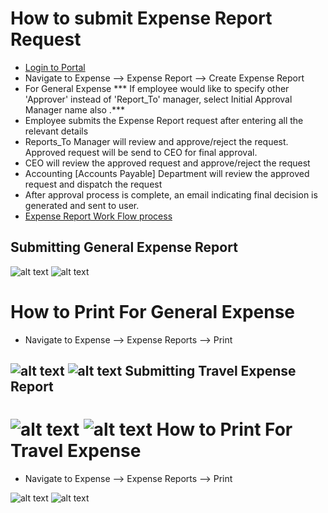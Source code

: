 How to submit Expense Report Request
==========
 - [Login to Portal](../../office/forgot-password.html "Login")
 - Navigate to Expense --> Expense Report --> Create Expense Report
 - For General Expense *** If employee would like to specify other 'Approver' instead of 'Report_To' manager, select Initial Approval Manager name also .***
 - Employee submits the Expense Report request after entering all the relevant details
 - Reports_To Manager will review and approve/reject the request. Approved request will be send to CEO for final approval.
 - CEO will review the approved request and approve/reject the request 
 - Accounting [Accounts Payable] Department will review the approved request and dispatch the request
 - After approval process is complete, an email indicating final decision is generated and sent to user.
 - [Expense Report Work Flow process](../../office/expense/expensereportprocess.html "Expense Reports")

Submitting General Expense Report
----
![alt text](../../images/expense/general-expense-report.png "Expense Reports")
![alt text](../../images/expense/submit-general-expense-report.png "Expense Reports")

How to Print For General Expense
==========
- Navigate to Expense --> Expense Reports --> Print

![alt text](../../images/expense/print-general-expense.png "Expense Reports")
![alt text](../../images/expense/general-expense-print-form.png "Expense Reports")
Submitting Travel Expense Report
----
![alt text](../../images/expense/travel-expense-report.png "Expense Reports")
![alt text](../../images/expense/submit-travel-expense-report.png "Expense Reports")
How to Print For Travel Expense
==========
- Navigate to Expense --> Expense Reports --> Print

![alt text](../../images/expense/print-travel-expense.png "Expense Reports")
![alt text](../../images/expense/travel-expense-print-form.png "Expense Reports")